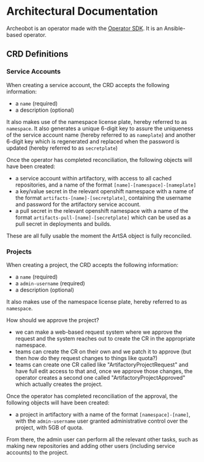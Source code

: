 # Architectural Documentation

Archeobot is an operator made with the [Operator SDK](https://sdk.operatorframework.io/docs/). It is an Ansible-based operator.

## CRD Definitions

### Service Accounts

When creating a service account, the CRD accepts the following information:

- a `name` (required)
- a description (optional)

It also makes use of the namespace license plate, hereby referred to as `namespace`. It also generates a unique 6-digit key to assure the uniqueness of the service account name  (hereby referred to as `nameplate`) and another 6-digit key which is regenerated and replaced when the password is updated (hereby referred to as `secretplate`)

Once the operator has completed reconciliation, the following objects will have been created:

- a service account within artifactory, with access to all cached repositories, and a name of the format `[name]-[namespace]-[nameplate]`
- a key/value secret in the relevant openshift namespace with a name of the format `artifacts-[name]-[secretplate]`, containing the username and password for the artifactory service account.
- a pull secret in the relevant openshift namespace with a name of the format `artifacts-pull-[name]-[secretplate]` which can be used as a pull secret in deployments and builds.

These are all fully usable the moment the ArtSA object is fully reconciled.

### Projects

When creating a project, the CRD accepts the following information:

- a `name` (required)
- a `admin-username` (required)
- a description (optional)

It also makes use of the namespace license plate, hereby referred to as `namespace`.

How should we approve the project?
- we can make a web-based request system where we approve the request and the system reaches out to create the CR in the appropriate namespace.
- teams can create the CR on their own and we patch it to approve (but then how do they request changes to things like quota?)
- teams can create one CR called like "ArtifactoryProjectRequest" and have full edit access to that and, once we approve those changes, the operator creates a second one called "ArtifactoryProjectApproved" which actually creates the project.

Once the operator has completed reconciliation of the approval, the following objects will have been created:

- a project in artifactory with a name of the format `[namespace]-[name]`, with the `admin-username` user granted administrative control over the project, with 5GB of quota.

From there, the admin user can perform all the relevant other tasks, such as making new repositories and adding other users (including service accounts) to the project. 
